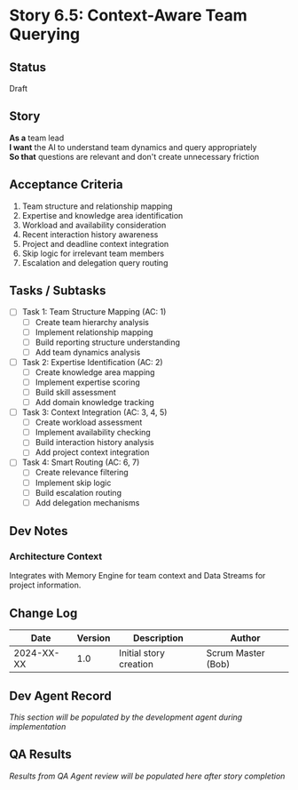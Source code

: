 # Story 6.5: Context-Aware Team Querying

## Status
Draft

## Story
**As a** team lead  
**I want** the AI to understand team dynamics and query appropriately  
**So that** questions are relevant and don't create unnecessary friction

## Acceptance Criteria
1. Team structure and relationship mapping
2. Expertise and knowledge area identification
3. Workload and availability consideration
4. Recent interaction history awareness
5. Project and deadline context integration
6. Skip logic for irrelevant team members
7. Escalation and delegation query routing

## Tasks / Subtasks
- [ ] Task 1: Team Structure Mapping (AC: 1)
  - [ ] Create team hierarchy analysis
  - [ ] Implement relationship mapping
  - [ ] Build reporting structure understanding
  - [ ] Add team dynamics analysis
- [ ] Task 2: Expertise Identification (AC: 2)
  - [ ] Create knowledge area mapping
  - [ ] Implement expertise scoring
  - [ ] Build skill assessment
  - [ ] Add domain knowledge tracking
- [ ] Task 3: Context Integration (AC: 3, 4, 5)
  - [ ] Create workload assessment
  - [ ] Implement availability checking
  - [ ] Build interaction history analysis
  - [ ] Add project context integration
- [ ] Task 4: Smart Routing (AC: 6, 7)
  - [ ] Create relevance filtering
  - [ ] Implement skip logic
  - [ ] Build escalation routing
  - [ ] Add delegation mechanisms

## Dev Notes
### Architecture Context
Integrates with Memory Engine for team context and Data Streams for project information.

## Change Log
| Date | Version | Description | Author |
|------|---------|-------------|---------|
| 2024-XX-XX | 1.0 | Initial story creation | Scrum Master (Bob) |

## Dev Agent Record
*This section will be populated by the development agent during implementation*

## QA Results
*Results from QA Agent review will be populated here after story completion*